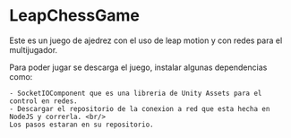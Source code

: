 # LeapChessGame

Este es un juego de ajedrez con el uso de leap motion y con redes para el multijugador.

Para poder jugar se descarga el juego, instalar algunas dependencias como:

    - SocketIOComponent que es una libreria de Unity Assets para el control en redes.
    - Descargar el repositorio de la conexion a red que esta hecha en NodeJS y correrla. <br/>
    Los pasos estaran en su repositorio.
    

